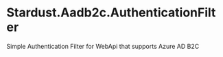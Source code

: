 # Stardust.Aadb2c.AuthenticationFilter
Simple Authentication Filter for WebApi that supports Azure AD B2C
